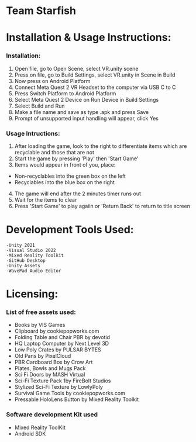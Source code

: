 # Team Starfish <br/>


# Installation & Usage Instructions: <br/>
### Installation: <br/>
1) Open file, go to Open Scene, select VR.unity scene
2) Press on file, go to Build Settings, select VR.unity in Scene in Build
3) Now press on Android Platform
4) Connect Meta Quest 2 VR Headset to the computer via USB C to C
5) Press Switch Platform to Android Platform
6) Select Meta Quest 2 Device on Run Device in Build Settings
7) Select Build and Run
8) Make a file name and save as type .apk and press Save
9) Prompt of unsupported input handling will appear, click Yes

### Usage Intructions:<br/>
1) After loading the game, look to the right to differentiate items which are recyclable and those that are not
2) Start the game by pressing 'Play' then 'Start Game'
3) Items would appear in front of you, place:<br/>
  - Non-recyclables into the green box on the left
  - Recyclables into the blue box on the right
4) The game will end after the 2 minutes timer runs out
5) Wait for the items to clear
6) Press 'Start Game' to play agaiin or 'Return Back' to return to title screen


# Development Tools Used:<br/>
	-Unity 2021
	-Visual Studio 2022
  	-Mixed Reality Toolkit
	-GitHub Desktop
	-Unity Assets
 	-WavePad Audio Editor
  

#  Licensing:<br/>
### List of free assets used:<br/>
- Books by VIS Games
- Clipboard by cookiepopworks.com
- Folding Table and Chair PBR by devotid
- HQ Laptop Computer by Next Level 3D
- Low Poly Crates by PULSAR BYTES
- Old Pans by PixelCloud
- PBR Cardboard Box by Crow Art
- Plates, Bowls and Mugs Pack
- Sci Fi Doors by MASH Virtual
- Sci-Fi Texture Pack 1by FireBolt Studios
- Stylized Sci-Fi Texture by LowlyPoly
- Survival Game Tools by cookiepopworks.com
- Pressable HoloLens Button by Mixed Reality Toolkit


### Software development Kit used
- Mixed Reality ToolKit
- Android SDK

  
